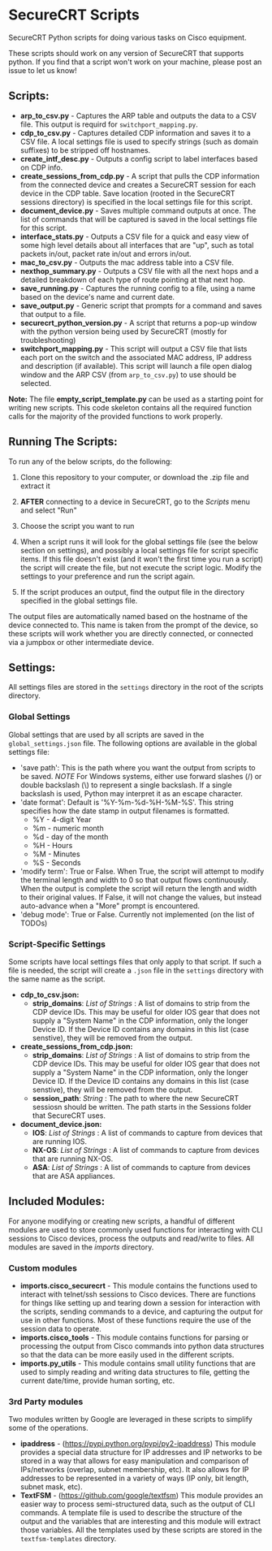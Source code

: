 SecureCRT Scripts
==================
SecureCRT Python scripts for doing various tasks on Cisco equipment.

These scripts should work on any version of SecureCRT that supports python.  If you find that a script won't work on your machine, please post an issue to let us know!

## Scripts:

* **arp_to_csv.py** - Captures the ARP table and outputs the data to a CSV file.  This output is requird for `switchport_mapping.py`.
* **cdp_to_csv.py** - Captures detailed CDP information and saves it to a CSV file.  A local settings file is used to specify strings (such as domain suffixes) to be stripped off hostnames.
* **create_intf_desc.py** - Outputs a config script to label interfaces based on CDP info.
* **create_sessions_from_cdp.py** - A script that pulls the CDP information from the connected device and creates a SecureCRT session for each device in the CDP table.  Save location (rooted in the SecureCRT sessions directory) is specified in the local settings file for this script.
* **document_device.py** - Saves multiple command outputs at once.  The list of commands that will be captured is saved in the local settings file for this script.
* **interface_stats.py** - Outputs a CSV file for a quick and easy view of some high level details about all interfaces that are "up", such as total packets in/out, packet rate in/out and errors in/out.
* **mac_to_csv.py** - Outputs the mac address table into a CSV file.
* **nexthop_summary.py** - Outputs a CSV file with all the next hops and a detailed breakdown of each type of route pointing at that next hop.
* **save_running.py** - Captures the running config to a file, using a name based on the device's name and current date.
* **save_output.py** - Generic script that prompts for a command and saves that output to a file.
* **securecrt_python_version.py** - A script that returns a pop-up window with the python version being used by SecureCRT (mostly for troubleshooting)
* **switchport_mapping.py** - This script will output a CSV file that lists each port on the switch and the associated MAC address, IP address and description (if available).  This script will launch a file open dialog window and the ARP CSV (from `arp_to_csv.py`) to use should be selected.

**Note:** The file **empty_script_template.py** can be used as a starting point for writing new scripts.  This code skeleton contains all the required function calls for the majority of the provided functions to work properly.

## Running The Scripts:

To run any of the below scripts, do the following:

1) Clone this repository to your computer, or download the .zip file and extract it

2) **AFTER** connecting to a device in SecureCRT, go to the *Scripts* menu and select "Run"

3) Choose the script you want to run

4) When a script runs it will look for the global settings file (see the below section on settings), and possibly a local settings file for script specific items.  If this file doesn't exist (and it won't the first time you run a script) the script will create the file, but not execute the script logic.  Modify the settings to your preference and run the script again.

5) If the script produces an output, find the output file in the directory specified in the global settings file.

The output files are automatically named based on the hostname of the device connected to.   This name is taken from the prompt of the device, so these scripts will work whether you are directly connected, or connected via a jumpbox or other intermediate device.


## Settings:
All settings files are stored in the `settings` directory in the root of the scripts directory.

### Global Settings
Global settings that are used by all scripts are saved in the `global_settings.json` file.  The following options are available in the global settings file:

* 'save path': This is the path where you want the output from scripts to be saved.  *NOTE* For Windows systems, either use forward slashes (/) or double backslash (\\) to represent a single backslash.  If a single backslash is used, Python may interpret it as an escape character.
* 'date format': Default is '%Y-%m-%d-%H-%M-%S'.  This string specifies how the date stamp in output filenames is formatted.
  - %Y - 4-digit Year
  - %m - numeric month
  - %d - day of the month
  - %H - Hours
  - %M - Minutes
  - %S - Seconds
* 'modify term': True or False.  When True, the script will attempt to modify the terminal length and width to 0 so that output flows continuously.  When the output is complete the script will return the length and width to their original values.   If False, it will not change the values, but instead auto-advance when a "More" prompt is encountered.
* 'debug mode': True or False.  Currently not implemented (on the list of TODOs)

### Script-Specific Settings
Some scripts have local settings files that only apply to that script.  If such a file is needed, the script will create a `.json` file in the `settings` directory with the same name as the script.

* **cdp_to_csv.json:**
    - **strip_domains**: _List of Strings_ : A list of domains to strip from the CDP device IDs.  This may be useful for older IOS gear that does not supply a "System Name" in the CDP information, only the longer Device ID.  If the Device ID contains any domains in this list (case senstive), they will be removed from the output.
* **create_sessions_from_cdp.json:**
    - **strip_domains**: _List of Strings_ : A list of domains to strip from the CDP device IDs.  This may be useful for older IOS gear that does not supply a "System Name" in the CDP information, only the longer Device ID.  If the Device ID contains any domains in this list (case senstive), they will be removed from the output.
    - **session_path**: _String_ : The path to where the new SecureCRT sessiosn should be written.  The path starts in the Sessions folder that SecureCRT uses.
* **document_device.json:**
    - **IOS**: _List of Strings_ : A list of commands to capture from devices that are running IOS.
    - **NX-OS**: _List of Strings_ : A list of commands to capture from devices that are running NX-OS.
    - **ASA**: _List of Strings_ : A list of commands to capture from devices that are ASA appliances.


## Included Modules:

For anyone modifying or creating new scripts, a handful of different modules are used to store commonly used functions for interacting with CLI sessions to Cisco devices, process the outputs and read/write to files.  All modules are saved in the *imports* directory.

### Custom modules

* **imports.cisco_securecrt** - This module contains the functions used to interact with telnet/ssh sessions to Cisco devices.  There are functions for things like setting up and tearing down a session for interaction with the scripts, sending commands to a device, and capturing the output for use in other functions.  Most of these functions require the use of the session data to operate.
* **imports.cisco_tools** - This module contains functions for parsing or processing the output from Cisco commands into python data structures so that the data can be more easily used in the different scripts.
* **imports.py_utils** - This module contains small utility functions that are used to simply reading and writing data structures to file, getting the current date/time, provide human sorting, etc.

### 3rd Party modules

Two modules written by Google are leveraged in these scripts to simplify some of the operations.

* **ipaddress** - (https://pypi.python.org/pypi/py2-ipaddress) This module provides a special data structure for IP addresses and IP networks to be stored in a way that allows for easy manipulation and comparison of IPs/networks (overlap, subnet membership, etc).  It also allows for IP addresses to be represented in a variety of ways (IP only, bit length, subnet mask, etc).
* **TextFSM** - (https://github.com/google/textfsm) This module provides an easier way to process semi-structured data, such as the output of CLI commands.  A template file is used to describe the structure of the output and the variables that are interesting and this module will extract those variables.  All the templates used by these scripts are stored in the `textfsm-templates` directory.
